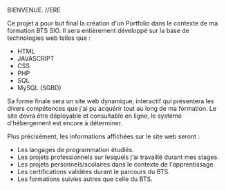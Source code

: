BIENVENUE. //ERE

Ce projet a pour but final la création d'un Portfolio dans le contexte de ma formation BTS SIO.
Il sera entièrement développé sur la base de technologies web telles que :
- HTML
- JAVASCRIPT
- CSS
- PHP
- SQL
- MySQL (SGBD)

Sa forme finale sera un site web dynamique, interactif qui présentera les divers compétences que j'ai pu acquérir tout au long de ma formation.
Le site devra être déployable et consultable en ligne, le système d'hébergement est encore à déterminer.

Plus précisément, les informations affichées sur le site web seront :
- Les langages de programmation étudiés.
- Les projets professionnels sur lesquels j'ai travaillé durant mes stages.
- Les projets personnels/scolaires dans le contexte de l'apprentissage.
- Les certifications validées durant le parcours du BTS.
- Les formations suivies autres que celle du BTS.
